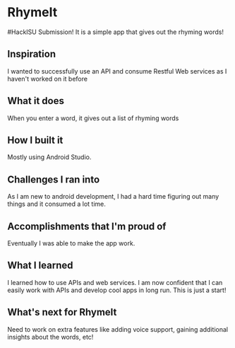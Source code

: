 # RhymeIt
#HackISU Submission! It is a simple app that gives out the rhyming words!

## Inspiration
I wanted to successfully use an API and consume Restful Web services as I haven't worked on it before

## What it does
When you enter a word, it gives out a list of rhyming words

## How I built it
Mostly using Android Studio.

## Challenges I ran into
As I am new to android development, I had a hard time figuring out many things and it consumed a lot time.

## Accomplishments that I'm proud of
Eventually I was able to make the app work.

## What I learned
I learned how to use APIs and web services. I am now confident that I can easily work with APIs and develop cool apps in long run. This is just a start!

## What's next for RhymeIt
Need to work on extra features like adding voice support, gaining additional insights about the words, etc!
